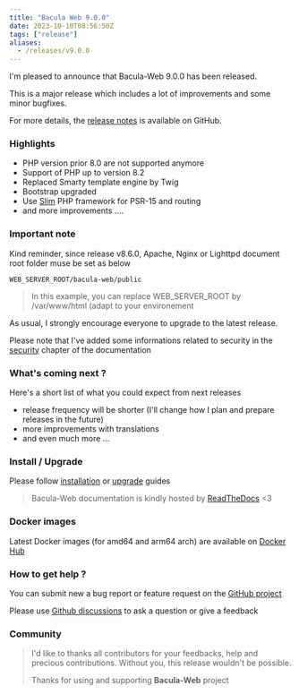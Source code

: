 ```yaml
---
title: "Bacula Web 9.0.0"
date: 2023-10-10T08:56:50Z
tags: ["release"]
aliases:
  - /releases/v9.0.0
---
```


I'm pleased to announce that Bacula-Web 9.0.0 has been released.

This is a major release which includes a lot of improvements and some minor bugfixes.  

For more details, the [release notes](https://github.com/bacula-web/bacula-web/releases/tag/v9.0.0) is available on GitHub.

### Highlights

- PHP version prior 8.0 are not supported anymore
- Support of PHP up to version 8.2
- Replaced Smarty template engine by Twig
- Bootstrap upgraded
- Use [Slim](https://www.slimframework.com) PHP framework for PSR-15 and routing
- and more improvements ....

### Important note

Kind reminder, since release v8.6.0, Apache, Nginx or Lighttpd document root folder muse be set as below

``` shell
WEB_SERVER_ROOT/bacula-web/public
```

> In this example, you can replace WEB_SERVER_ROOT by /var/www/html (adapt to your environement

As usual, I strongly encourage everyone to upgrade to the latest release.

Please note that I've added some informations related to security in the [security](https://docs.bacula-web.org/en/latest/01_about/security.html) chapter of the documentation

### What's coming next ?

Here's a short list of what you could expect from next releases

- release frequency will be shorter (I'll change how I plan and prepare releases in the future)
- more improvements with translations
- and even much more ...

### Install / Upgrade

Please follow [installation](https://docs.bacula-web.org/en/latest/02_install/index.html) or [upgrade](https://docs.bacula-web.org/en/latest/02_install/upgrade.html) guides

> Bacula-Web documentation is kindly hosted by [ReadTheDocs](https://readthedocs.org/) <3

### Docker images

Latest Docker images (for amd64 and arm64 arch) are available on [Docker Hub](https://hub.docker.com/r/baculaweb/bacula-web)

### How to get help ?

You can submit new a bug report or feature request on the [GitHub project](https://github.com/bacula-web/bacula-web/issues)

Please use [Github discussions](https://github.com/bacula-web/bacula-web/discussions) to ask a question
or give a feedback

### Community

> I'd like to thanks all contributors for your feedbacks, help and precious contributions.
> Without you, this release wouldn't be possible.
>
> Thanks for using and supporting **Bacula-Web** project

